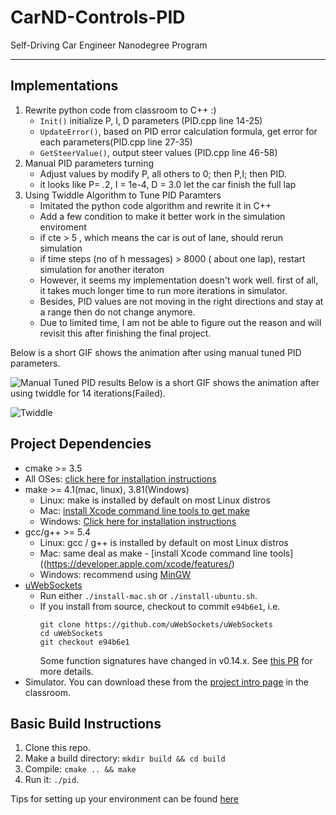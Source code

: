 [//]: # (Image References)
[image1]: twiddle_after14Iter_failed.gif  "twiddle"
[image2]: manual_tune_pid.gif "Manual Tuned PID results"


# CarND-Controls-PID
Self-Driving Car Engineer Nanodegree Program

---
## Implementations
1. Rewrite python code from classroom to C++ :) 
   * `Init()` initialize P, I, D parameters (PID.cpp line 14-25)
   * `UpdateError()`, based on PID error calculation formula, get error for each parameters(PID.cpp line 27-35)
   * `GetSteerValue()`, output steer values (PID.cpp line 46-58)
2. Manual PID parameters turning 
   * Adjust values by modify P, all others to 0; then P,I; then PID.
   * it looks like P= .2, I = 1e-4, D = 3.0 let the car finish the full lap
3. Using Twiddle Algorithm to Tune PID Paramters
   * Imitated the python code algorithm and rewrite it in C++
   * Add a few condition to make it better work in the simulation enviroment
   *  if cte > 5 , which means the car is out of lane, should rerun simulation
   *  if time steps (no of h messages) > 8000 ( about one lap), restart simulation for another iteraton
   *  However, it seems my implementation doesn't work well. first of all, it takes much longer time to run more iterations in simulator.
   * Besides, PID values are not moving in the right directions and  stay at a range then do not change anymore.
   * Due to limited time, I am not be able to figure out the reason and will revisit this after finishing the final project.
  
 Below is a short GIF shows the animation after using manual tuned PID parameters.
 
 ![Manual Tuned PID results][image2]
 Below is a short GIF shows the animation after using twiddle for 14 iterations(Failed).
 
 ![Twiddle][image1]
## Project Dependencies

* cmake >= 3.5
 * All OSes: [click here for installation instructions](https://cmake.org/install/)
* make >= 4.1(mac, linux), 3.81(Windows)
  * Linux: make is installed by default on most Linux distros
  * Mac: [install Xcode command line tools to get make](https://developer.apple.com/xcode/features/)
  * Windows: [Click here for installation instructions](http://gnuwin32.sourceforge.net/packages/make.htm)
* gcc/g++ >= 5.4
  * Linux: gcc / g++ is installed by default on most Linux distros
  * Mac: same deal as make - [install Xcode command line tools]((https://developer.apple.com/xcode/features/)
  * Windows: recommend using [MinGW](http://www.mingw.org/)
* [uWebSockets](https://github.com/uWebSockets/uWebSockets)
  * Run either `./install-mac.sh` or `./install-ubuntu.sh`.
  * If you install from source, checkout to commit `e94b6e1`, i.e.
    ```
    git clone https://github.com/uWebSockets/uWebSockets 
    cd uWebSockets
    git checkout e94b6e1
    ```
    Some function signatures have changed in v0.14.x. See [this PR](https://github.com/udacity/CarND-MPC-Project/pull/3) for more details.
* Simulator. You can download these from the [project intro page](https://github.com/udacity/self-driving-car-sim/releases) in the classroom.

## Basic Build Instructions

1. Clone this repo.
2. Make a build directory: `mkdir build && cd build`
3. Compile: `cmake .. && make`
4. Run it: `./pid`. 

Tips for setting up your environment can be found [here](https://classroom.udacity.com/nanodegrees/nd013/parts/40f38239-66b6-46ec-ae68-03afd8a601c8/modules/0949fca6-b379-42af-a919-ee50aa304e6a/lessons/f758c44c-5e40-4e01-93b5-1a82aa4e044f/concepts/23d376c7-0195-4276-bdf0-e02f1f3c665d)


